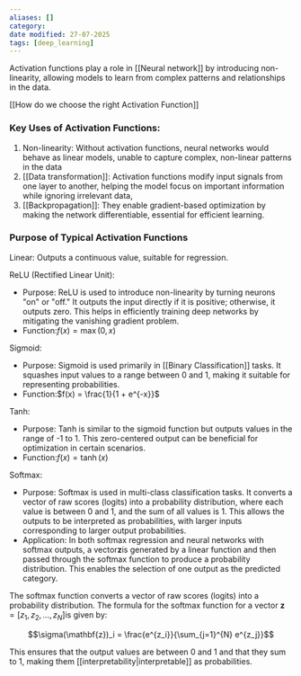 ```yaml
---
aliases: []
category:
date modified: 27-07-2025
tags: [deep_learning]
---
```

Activation functions play a role in [[Neural network]] by introducing non-linearity, allowing models to learn from complex patterns and relationships in the data.

[[How do we choose the right Activation Function]]
### Key Uses of Activation Functions:

1. Non-linearity: Without activation functions, neural networks would behave as linear models, unable to capture complex, non-linear patterns in the data
2. [[Data transformation]]: Activation functions modify input signals from one layer to another, helping the model focus on important information while ignoring irrelevant data,
3. [[Backpropagation]]: They enable gradient-based optimization by making the network differentiable, essential for efficient learning.

### Purpose of Typical Activation Functions

Linear: Outputs a continuous value, suitable for regression.

ReLU (Rectified Linear Unit): 
  - Purpose: ReLU is used to introduce non-linearity by turning neurons "on" or "off." It outputs the input directly if it is positive; otherwise, it outputs zero. This helps in efficiently training deep networks by mitigating the vanishing gradient problem.
  - Function:$f(x) = \max(0, x)$

Sigmoid:
  - Purpose: Sigmoid is used primarily in [[Binary Classification]] tasks. It squashes input values to a range between 0 and 1, making it suitable for representing probabilities.
  - Function:$f(x) = \frac{1}{1 + e^{-x}}$

 Tanh:
  - Purpose: Tanh is similar to the sigmoid function but outputs values in the range of -1 to 1. This zero-centered output can be beneficial for optimization in certain scenarios.
  - Function:$f(x) = \tanh(x)$

Softmax:
  - Purpose: Softmax is used in multi-class classification tasks. It converts a vector of raw scores (logits) into a probability distribution, where each value is between 0 and 1, and the sum of all values is 1. This allows the outputs to be interpreted as probabilities, with larger inputs corresponding to larger output probabilities.
  - Application: In both softmax regression and neural networks with softmax outputs, a vector$\mathbf{z}$is generated by a linear function and then passed through the softmax function to produce a probability distribution. This enables the selection of one output as the predicted category.

The softmax function converts a vector of raw scores (logits) into a probability distribution. The formula for the softmax function for a vector $\mathbf{z} = [z_1, z_2, \ldots, z_N]$is given by:

$$\sigma(\mathbf{z})_i = \frac{e^{z_i}}{\sum_{j=1}^{N} e^{z_j}}$$

This ensures that the output values are between 0 and 1 and that they sum to 1, making them [[interpretability|interpretable]] as probabilities.




